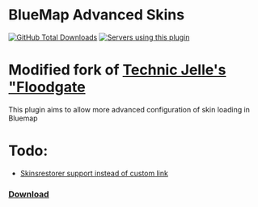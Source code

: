 # BlueMap Advanced Skins
[![GitHub Total Downloads](https://img.shields.io/github/downloads/Semetrix/AdvancedBluemapSkins/total?label=Downloads&color=success "Click here to download the plugin")](https://github.com/Semetrix/AdvancedBluemapSkins/releases/latest)
[![Servers using this plugin](https://img.shields.io/bstats/servers/17778?label=Servers)](https://bstats.org/plugin/bukkit/AdvancedBluemapSkins/17778)

# Modified fork of [Technic Jelle's "Floodgate](https://github.com/TechnicJelle/BlueMapFloodgate)

This plugin aims to allow more advanced configuration of skin loading in Bluemap

# Todo:
- [Skinsrestorer support instead of custom link](https://github.com/SkinsRestorer/SkinsRestorerX/blob/dev/api/src/main/java/net/skinsrestorer/api/SkinsRestorerAPI.java)

### [Download](../../releases/latest)
